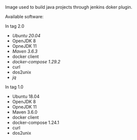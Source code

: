 Image used to build java projects through jenkins doker plugin.

Available software:



In tag 2.0
- *Ubuntu 20.04*
- OpenJDK 8
- OpneJDK 11
- *Maven 3.6.3*
- docker client
- *docker-compose 1.29.2*
- curl
- dos2unix
- *jq*

In tag 1.0
- Ubuntu 18.04
- OpenJDK 8
- OpneJDK 11
- Maven 3.6.0
- docker client
- docker-compose 1.24.1
- curl
- dos2unix
